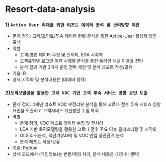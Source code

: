 # Resort-data-analysis

### 1) `Active User 확대를 위한 리조트 데이터 분석 및 관리방향 제안`
- 문제 정의: 고객/포인트/투숙 데이터 현황 분석을 통한 Active-User 활성화 방안 모색
- 역할
  * 고객/영업 데이터 수집 및 전처리, EDA 시각화
  * 고객유형별 로그인 이력 시계열 분석을 통한 온라인 채널 이용률 진단
  * 분석 결과 기반 3가지 운영 전략 제안 및 분석 레포트 작성/공유
- 기술: R
- 상세 시각화 및 분석내용은 (대외비 생략)

### 2)`토픽모델링을 활용한 고객 VOC 기반 고객 투숙 서비스 영향 요인 도출`
- 문제 정의: 4개년 리조트 VOC 부정리뷰 분석을 통해 코로나 전후 투숙 서비스 영향 요인을 도출하고 고객서비스 개선방안 수립 목적
- 역할
  * 문제 정의, VOC 텍스트 데이터 수집 및 전처리
  * LDA 기반 토픽모델링을 활용한 코로나 전후 주요 이슈 클러스터링 및 시각화
  * OLS 회귀분석, 객단가(ADR) 및 VOC 인입 상관관계 분석
  * 분석 레포트 작성/공유
- 기술: Python
- 상세 코드에서 (개인정보)는 변환/제외 처리, 분석 내용은 (대외비 생략)
